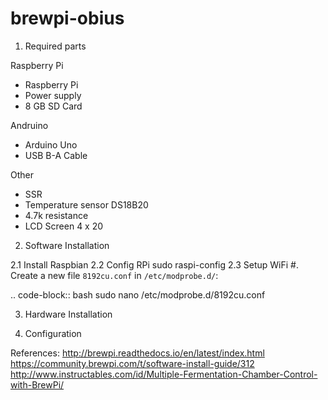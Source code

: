 # brewpi-obius
1. Required parts

Raspberry Pi
- Raspberry Pi 
- Power supply
- 8 GB SD Card
 
Andruino
- Arduino Uno
- USB B-A Cable

Other
- SSR
- Temperature sensor DS18B20 
- 4.7k resistance
- LCD Screen 4 x 20

2. Software Installation

2.1 Install Raspbian
2.2 Config RPi
sudo raspi-config
2.3 Setup WiFi
#. Create a new file ``8192cu.conf`` in ``/etc/modprobe.d/``:

.. code-block:: bash
sudo nano /etc/modprobe.d/8192cu.conf

3. Hardware Installation



4. Configuration


References: 
http://brewpi.readthedocs.io/en/latest/index.html
https://community.brewpi.com/t/software-install-guide/312
http://www.instructables.com/id/Multiple-Fermentation-Chamber-Control-with-BrewPi/
